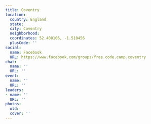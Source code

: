 ```yaml
---
title: Coventry
location:
  country: England
  state: 
  city: Coventry
  neighborhood: 
  coordinates: 52.408106, -1.510456
  plusCode: ''
social:
  name: Facebook
  URL: https://www.facebook.com/groups/free.code.camp.coventry
chat:
  name: ''
  URL: ''
event:
  name: ''
  URL: ''
leaders:
- name: ''
  URL: ''
photos:
  old: 
  cover: ''
---
```

